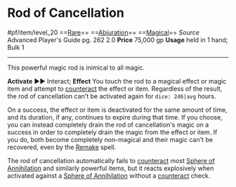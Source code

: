 # Rod of Cancellation
#pf/item/level_20
==[Rare](../../Traits/Rare.md)== ==[Abjuration](../../Traits/Abjuration.md)== ==[Magical](../../Traits/Magical.md)==
*Source* Advanced Player's Guide pg. 262 2.0
**Price** 75,000 gp
**Usage** held in 1 hand; Bulk 1

---
This powerful magic rod is inimical to all magic.

**Activate** ►► Interact; **Effect** You touch the rod to a magical effect or magic item and attempt to [counteract](../../Rules/Counteracting.md) the effect or item. Regardless of the result, the rod of cancellation can't be activated again for `dice: 2d6|avg` hours.

On a success, the effect or item is deactivated for the same amount of time, and its duration, if any, continues to expire during that time. If you choose, you can instead completely drain the rod of cancellation's magic on a success in order to completely drain the magic from the effect or item. If you do, both become completely non-magical and their magic can't be recovered, even by the [Remake](../../Magic/Spells/Level%2010/Remake.md) spell.

The rod of cancellation automatically fails to [counteract](../../Rules/Counteracting.md) most [Sphere of Annihilation](../Artifacts/Sphere%20of%20Annihilation.md) and similarly powerful items, but it reacts explosively when activated against a [Sphere of Annihilation](../Artifacts/Sphere%20of%20Annihilation.md) without a [counteract](../../Rules/Counteracting.md) check.